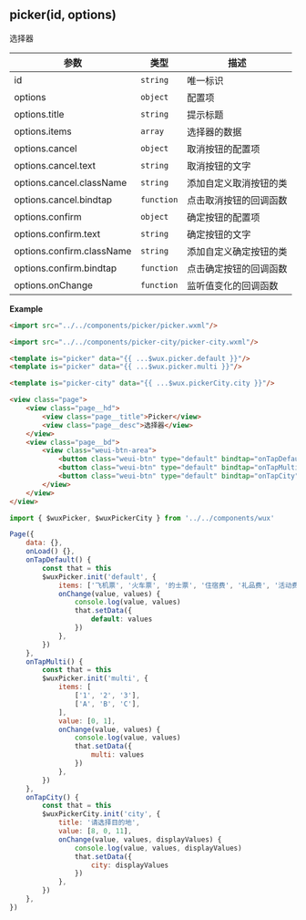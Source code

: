 ## picker(id, options)
选择器

| 参数 | 类型 | 描述 |
| --- | --- | --- |
| id | <code>string</code> | 唯一标识 |
| options | <code>object</code> | 配置项 |
| options.title | <code>string</code> | 提示标题 |
| options.items | <code>array</code> | 选择器的数据 |
| options.cancel | <code>object</code> | 取消按钮的配置项 |
| options.cancel.text | <code>string</code> | 取消按钮的文字 |
| options.cancel.className | <code>string</code> | 添加自定义取消按钮的类 |
| options.cancel.bindtap | <code>function</code> | 点击取消按钮的回调函数 |
| options.confirm | <code>object</code> | 确定按钮的配置项 |
| options.confirm.text | <code>string</code> | 确定按钮的文字 |
| options.confirm.className | <code>string</code> | 添加自定义确定按钮的类 |
| options.confirm.bindtap | <code>function</code> | 点击确定按钮的回调函数 |
| options.onChange | <code>function</code> | 监听值变化的回调函数 |

**Example**  
```html
<import src="../../components/picker/picker.wxml"/>

<import src="../../components/picker-city/picker-city.wxml"/>

<template is="picker" data="{{ ...$wux.picker.default }}"/>
<template is="picker" data="{{ ...$wux.picker.multi }}"/>

<template is="picker-city" data="{{ ...$wux.pickerCity.city }}"/>

<view class="page">
    <view class="page__hd">
        <view class="page__title">Picker</view>
        <view class="page__desc">选择器</view>
    </view>
    <view class="page__bd">
        <view class="weui-btn-area">
            <button class="weui-btn" type="default" bindtap="onTapDefault">Default-Picker {{ default }}</button>
            <button class="weui-btn" type="default" bindtap="onTapMulti">Multi-Picker {{ multi }}</button>
            <button class="weui-btn" type="default" bindtap="onTapCity">City-Picker {{ city }}</button>
        </view>
    </view>
</view>
```

```js
import { $wuxPicker, $wuxPickerCity } from '../../components/wux'

Page({
    data: {},
    onLoad() {},
    onTapDefault() {
        const that = this
        $wuxPicker.init('default', {
            items: ['飞机票', '火车票', '的士票', '住宿费', '礼品费', '活动费', '通讯费', '补助', '其他'],
            onChange(value, values) {
                console.log(value, values)
                that.setData({
                    default: values
                })
            },
        })
    },
    onTapMulti() {
        const that = this
        $wuxPicker.init('multi', {
            items: [
                ['1', '2', '3'],
                ['A', 'B', 'C'],
            ],
            value: [0, 1],
            onChange(value, values) {
                console.log(value, values)
                that.setData({
                    multi: values
                })
            },
        })
    },
    onTapCity() {
        const that = this
        $wuxPickerCity.init('city', {
            title: '请选择目的地', 
            value: [8, 0, 11],
            onChange(value, values, displayValues) {
                console.log(value, values, displayValues)
                that.setData({
                    city: displayValues
                })
            },
        })
    },
})
```